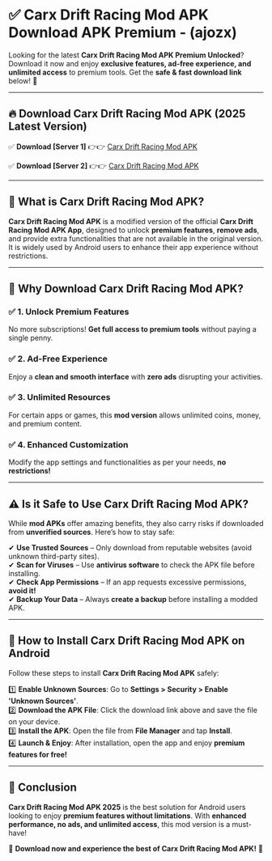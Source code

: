 
# ✅ Carx Drift Racing Mod APK Download APK Premium -  (ajozx) 

Looking for the latest **Carx Drift Racing Mod APK Premium Unlocked**? Download it now and enjoy **exclusive features, ad-free experience, and unlimited access** to premium tools. Get the **safe & fast download link** below! 🚀

---

## 🔥 Download Carx Drift Racing Mod APK (2025 Latest Version)

✅ **Download [Server 1]** 👉👉 [Carx Drift Racing Mod APK ](https://apkcomod.com?title=Carx_Drift_Racing_Mod_APK)  

✅ **Download [Server 2]** 👉👉 [Carx Drift Racing Mod APK ](https://apkcomod.com?title=Carx_Drift_Racing_Mod_APK)  


---

## 📌 What is Carx Drift Racing Mod APK?

**Carx Drift Racing Mod APK** is a modified version of the official **Carx Drift Racing Mod APK App**, designed to unlock **premium features**, **remove ads**, and provide extra functionalities that are not available in the original version. It is widely used by Android users to enhance their app experience without restrictions.

---

## 🌟 Why Download Carx Drift Racing Mod APK?

### ✅ 1. Unlock Premium Features
No more subscriptions! **Get full access to premium tools** without paying a single penny.

### ✅ 2. Ad-Free Experience
Enjoy a **clean and smooth interface** with **zero ads** disrupting your activities.

### ✅ 3. Unlimited Resources
For certain apps or games, this **mod version** allows unlimited coins, money, and premium content.

### ✅ 4. Enhanced Customization
Modify the app settings and functionalities as per your needs, **no restrictions!**

---

## ⚠️ Is it Safe to Use Carx Drift Racing Mod APK?

While **mod APKs** offer amazing benefits, they also carry risks if downloaded from **unverified sources**. Here’s how to stay safe:

✔ **Use Trusted Sources** – Only download from reputable websites (avoid unknown third-party sites).  
✔ **Scan for Viruses** – Use **antivirus software** to check the APK file before installing.  
✔ **Check App Permissions** – If an app requests excessive permissions, **avoid it!**  
✔ **Backup Your Data** – Always **create a backup** before installing a modded APK.

---

## 📲 How to Install Carx Drift Racing Mod APK on Android

Follow these steps to install **Carx Drift Racing Mod APK** safely:

1️⃣ **Enable Unknown Sources**: Go to **Settings > Security > Enable 'Unknown Sources'**.  
2️⃣ **Download the APK File**: Click the download link above and save the file on your device.  
3️⃣ **Install the APK**: Open the file from **File Manager** and tap **Install**.  
4️⃣ **Launch & Enjoy**: After installation, open the app and enjoy **premium features for free!**

---

## 🚀 Conclusion

**Carx Drift Racing Mod APK 2025** is the best solution for Android users looking to enjoy **premium features without limitations**. With **enhanced performance, no ads, and unlimited access**, this mod version is a must-have!

🔻 **Download now and experience the best of Carx Drift Racing Mod APK!** 🔻


